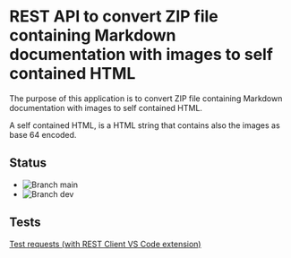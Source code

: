
# REST API to convert ZIP file containing Markdown documentation with images to self contained HTML

The purpose of this application is to convert ZIP file containing Markdown documentation with images to self contained HTML.

A self contained HTML, is a HTML string that contains also the images as base 64 encoded.

## Status

- ![Branch `main`](https://github.com/galamome/Markdown2Html/actions/workflows/docker-image.yml/badge.svg?branch=main)
- ![Branch `dev`](https://github.com/galamome/Markdown2Html/actions/workflows/docker-image.yml/badge.svg?branch=dev)

## Tests

[Test requests (with REST Client VS Code extension)](./Test/request.http)